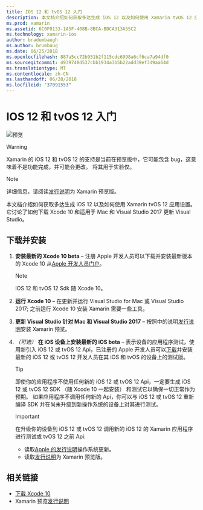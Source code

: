 ```yaml
---
title: IOS 12 和 tvOS 12 入门
description: 本文档介绍如何获取多达生成 iOS 12 以及如何使用 Xamarin tvOS 12 应用设置。 它讨论了如何下载 Xcode 10 和适用于 Mac 和 Visual Studio 2017 更新 Visual Studio。
ms.prod: xamarin
ms.assetid: 6C0F0133-1A5F-408B-8BCA-BDCA313A55C2
ms.technology: xamarin-ios
author: bradumbaugh
ms.author: brumbaug
ms.date: 06/25/2018
ms.openlocfilehash: 887a5cc72b951b2f115cdc6998a6cf6ca7a94df0
ms.sourcegitcommit: 4939748d537cbb1934a3b5b22add39ef3d9aa64d
ms.translationtype: MT
ms.contentlocale: zh-CN
ms.lasthandoff: 06/28/2018
ms.locfileid: "37091553"
---
```

# <a name="getting-started-with-ios-12-and-tvos-12"></a>IOS 12 和 tvOS 12 入门

![预览](~/media/shared/preview.png)

> [!WARNING]
> Xamarin 的 iOS 12 和 tvOS 12 的支持是当前在预览版中，它可能包含 bug，这意味着不是功能完成，并可能会更改。 将其用于实验仅。

> [!NOTE]
> 详细信息，请阅读[发行说明](https://releases.xamarin.com/preview-release-xcode-10-beta/)为 Xamarin 预览版。

本文档介绍如何获取多达生成 iOS 12 以及如何使用 Xamarin tvOS 12 应用设置。 它讨论了如何下载 Xcode 10 和适用于 Mac 和 Visual Studio 2017 更新 Visual Studio。

## <a name="download-and-install"></a>下载并安装

1. **安装最新的 Xcode 10 beta** – 注册 Apple 开发人员可以下载并安装最新版本的 Xcode 10 从[Apple 开发人员门户](https://developer.apple.com/download/)。

   > [!NOTE]
   > IOS 12 和 tvOS 12 Sdk 随 Xcode 10。

2. **运行 Xcode 10** – 在更新并运行 Visual Studio for Mac 或 Visual Studio 2017; 之前运行 Xcode 10 安装 Xamarin 需要一些工具。

3. **更新 Visual Studio 针对 Mac 和 Visual Studio 2017** – 按照中的说明[发行说明](https://releases.xamarin.com/preview-release-xcode-10-beta/)安装 Xamarin 预览。

4. _（可选）_ **在 iOS 设备上安装最新的 iOS beta** – 表示设备的应用程序测试，使用新引入 iOS 12 或 tvOS 12 Api，已注册的 Apple 开发人员可以[下载](https://developer.apple.com/download)并安装最新的 iOS 12 或 tvOS 12 开发人员在其 iOS 和 tvOS 的设备上的测试版。

   > [!TIP]
   > 即使你的应用程序不使用任何新的 iOS 12 或 tvOS 12 Api，一定要生成 iOS 12 或 tvOS 12 SDK （随 Xcode 10 一起安装） 和测试它以确保一切正常作为预期。 如果应用程序不调用任何新的 Api，你可以与 iOS 12 或 tvOS 12 重新编译 SDK 并在尚未升级到新操作系统的设备上对其进行测试。

   > [!IMPORTANT]
   > 在升级你的设备到 iOS 12 或 tvOS 12 调用新的 iOS 12 的 Xamarin 应用程序进行测试或 tvOS 12 之前 Api:
   > - 读取[Apple 的发行说明](https://developer.apple.com/download/)操作系统更新。
   > - 读取[发行说明](https://releases.xamarin.com/preview-release-xcode-10-beta/)为 Xamarin 预览版。

## <a name="related-links"></a>相关链接

- [下载 Xcode 10](https://developer.apple.com/download/)
- Xamarin 预览[发行说明](https://releases.xamarin.com/preview-release-xcode-10-beta/)
